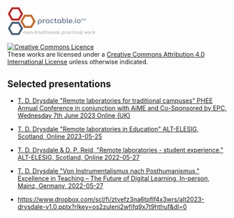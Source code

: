 <img src="https://raw.githubusercontent.com/practable/img/main/logo.png" alt="Practable logo with three hexagons and tagline: non-traditional practical work" style="width:40%">

<a rel="license" href="http://creativecommons.org/licenses/by/4.0/"><img alt="Creative Commons Licence" style="border-width:0" src="https://i.creativecommons.org/l/by/4.0/88x31.png" /></a><br />These works are licensed under a <a rel="license" href="http://creativecommons.org/licenses/by/4.0/">Creative Commons Attribution 4.0 International License</a> unless otherwise indicated.

## Selected presentations

 - [T. D. Drysdale "Remote laboratories for traditional campuses" PHEE Annual Conference in conjunction with AiME and Co-Sponsored by EPC, Wednesday 7th June 2023 Online (UK)](./PHEE-Invited-Keynote-2023-06-07.pdf) 

 - [T. D. Drysdale "Remote laboratories in Education" ALT-ELESIG, Scotland, Online 2023-05-25](./ALT-ELESIG-2023-05-25.pdf) 
 
 - [T. D. Drysdale & D. P. Reid, "Remote laboratories - student experience," ALT-ELESIG, Scotland, Online 2022-05-27](./ALT-ELESIG-2022-05-27.pdf) 

 - [T. D. Drysdale "Von Instrumentalismus nach Posthumanismus," Excellence in Teaching – The Future of Digital Learning, In-person, Mainz, Germany, 2022-05-27](./Digital-Excellence-2022-04-07.pdf)

 - https://www.dropbox.com/scl/fi/ztvefz3na6tpflf4x3wrs/alt2023-drysdale-v1.0.pptx?rlkey=os2zuleni2wfifq9x7t9hthuf&dl=0
